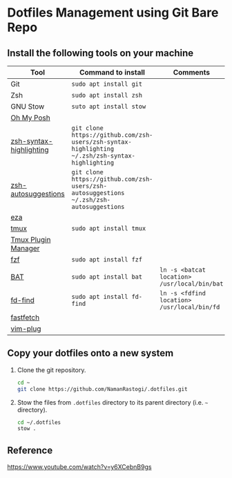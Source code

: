 # Dotfiles Management using Git Bare Repo

## Install the following tools on your machine
| Tool | Command to install | Comments |
|---|---|--|
| Git                                                   | `sudo apt install git` | |
| Zsh                                                   | `sudo apt install zsh` | |
| GNU Stow                                              | `suto apt install stow` | |
| [Oh My Posh](https://ohmyposh.dev/docs/installation/linux) | | |
| [zsh-syntax-highlighting ](https://github.com/zsh-users/zsh-syntax-highlighting/blob/master/INSTALL.md#in-your-zshrc) | `git clone https://github.com/zsh-users/zsh-syntax-highlighting ~/.zsh/zsh-syntax-highlighting` | |
| [zsh-autosuggestions](https://github.com/zsh-users/zsh-autosuggestions/blob/master/INSTALL.md#manual-git-clone) | `git clone https://github.com/zsh-users/zsh-autosuggestions ~/.zsh/zsh-autosuggestions` | |
| [eza](https://github.com/eza-community/eza/blob/main/INSTALL.md#debian-and-ubuntu) | | |
| [tmux](https://github.com/tmux/tmux/wiki)             | `sudo apt install tmux` | |
| [Tmux Plugin Manager](https://github.com/tmux-plugins/tpm#installation) | | |
| [fzf](https://github.com/junegunn/fzf)                | `sudo apt install fzf` | |
| [BAT](https://github.com/sharkdp/bat)                 | `sudo apt install bat` | `ln -s <batcat location> /usr/local/bin/bat` |
| [fd-find](https://github.com/sharkdp/fd)              | `sudo apt install fd-find` | `ln -s <fdfind location> /usr/local/bin/fd` |
| [fastfetch](https://github.com/fastfetch-cli/fastfetch) | | |
| [vim-plug](https://github.com/junegunn/vim-plug#installation)      | | |


## Copy your dotfiles onto a new system

1. Clone the git repository.

    ```sh
    cd ~
    git clone https://github.com/NamanRastogi/.dotfiles.git
    ```

1. Stow the files from `.dotfiles` directory to its parent directory (i.e. `~` directory).

    ```sh
    cd ~/.dotfiles
    stow .
    ```


## Reference
https://www.youtube.com/watch?v=y6XCebnB9gs
